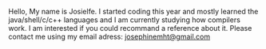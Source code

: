 Hello,
My name is Josielfe.
I started coding this year and mostly learned the java/shell/c/c++ languages and I am currently studying how compilers work.
I am interested if you could recommand a reference about it.
Please contact me using my email adress: josephinemht@gmail.com
